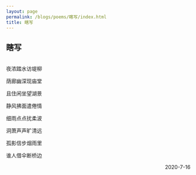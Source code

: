 ```yaml
---
layout: page
permalink: /blogs/poems/瞎写/index.html
title: 瞎写
---
```


## 瞎写
<br>
夜浓踏水访堤柳

荫廊幽深现庙堂

且住闲坐望湖景

静风拂面遣倦情

细雨点点扰柔波

洞萧声声旷清远

孤影信步烟雨里

谁人借伞断桥边

<p align="right">2020-7-16</p>
